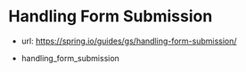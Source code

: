 # Handling Form Submission

- url: <https://spring.io/guides/gs/handling-form-submission/>

- handling_form_submission
